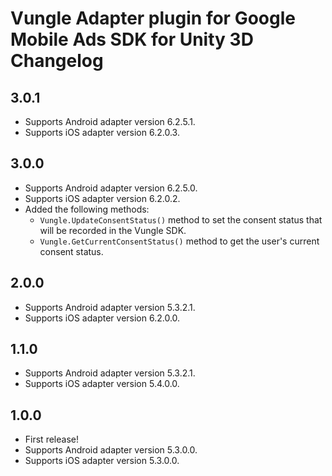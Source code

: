# Vungle Adapter plugin for Google Mobile Ads SDK for Unity 3D Changelog

## 3.0.1

- Supports Android adapter version 6.2.5.1.
- Supports iOS adapter version 6.2.0.3.

## 3.0.0

- Supports Android adapter version 6.2.5.0.
- Supports iOS adapter version 6.2.0.2.
- Added the following methods:
  * `Vungle.UpdateConsentStatus()`  method to set the consent status that will be recorded in the Vungle SDK.
  * `Vungle.GetCurrentConsentStatus()` method to get the user's current consent status.

## 2.0.0

- Supports Android adapter version 5.3.2.1.
- Supports iOS adapter version 6.2.0.0.

## 1.1.0

- Supports Android adapter version 5.3.2.1.
- Supports iOS adapter version 5.4.0.0.

## 1.0.0

- First release!
- Supports Android adapter version 5.3.0.0.
- Supports iOS adapter version 5.3.0.0.

